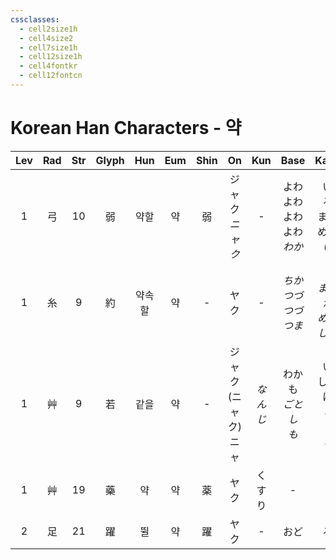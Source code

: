 ```yaml
---
cssclasses:
  - cell2size1h
  - cell4size2
  - cell7size1h
  - cell12size1h
  - cell4fontkr
  - cell12fontcn
---
```


# Korean Han Characters - 약

| Lev | Rad | Str | Glyph | Hun | Eum | Shin |         On         |  Kun  |             Base             |           Kana            | Simp |     Man     |  Can  | Viet  |
| :-: | :-: | :-: | :---: | :-: | :-: | :--: | :----------------: | :---: | :--------------------------: | :-----------------------: | :--: | :---------: | :---: | :---: |
|  1  |  弓  | 10  |   弱   | 약할  |  약  |  弱   |    ジャク<br>*ニャク*    |   -   | よわ<br>よわ<br>よわ<br>よわ<br>*わか* | い<br>る<br>まる<br>める<br>*い* |  弱   |     ruò     | joek6 | nhược |
|  1  |  糸  |  9  |   約   | 약속할 |  약  |  -   |         ヤク         |   -   |    *ちか<br>つづ<br>つづ<br>つま*    |  *う<br>まやか<br>める<br>しい*   |  约   | yāo<br>yuē  | joek3 |  ước  |
|  1  |  艸  |  9  |   若   | 같을  |  약  |  -   | ジャク<br>(ニャク)<br>ニャ | *なんじ* |  わか<br>も<br>*ごと<br>し<br>も*   | い<br>しくは<br>*し<br>く<br>し* |  -   | ruò<br>*rě* | joek6 | nhược |
|  1  |  艸  | 19  |   藥   |  약  |  약  |  薬   |         ヤク         |  くすり  |              -               |             -             |  药   |     yào     | joek6 | dược  |
|  2  |  足  | 21  |   躍   |  뛸  |  약  |  躍   |         ヤク         |   -   |              おど              |             る             |  跃   |     yuè     | joek6 | dược  |
